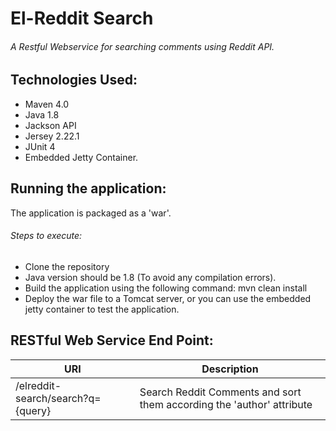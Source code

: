 # El-Reddit Search

###### A Restful Webservice for searching comments using Reddit API.

## Technologies Used:
- Maven 4.0
- Java 1.8
- Jackson API
- Jersey 2.22.1
- JUnit 4
- Embedded Jetty Container.

## Running the application:
The application is packaged as a 'war'.
###### Steps to execute:
- Clone the repository
- Java version should be 1.8 (To avoid any compilation errors).
- Build the application using the following command: mvn clean install
- Deploy the war file to a Tomcat server, or you can use the embedded jetty container to test the application.

## RESTful Web Service End Point:
|              URI                   |                               Description                               |
|------------------------------------|-------------------------------------------------------------------------|
|/elreddit-search/search?q={query}   | Search Reddit Comments and sort them according the 'author' attribute   | 


 
